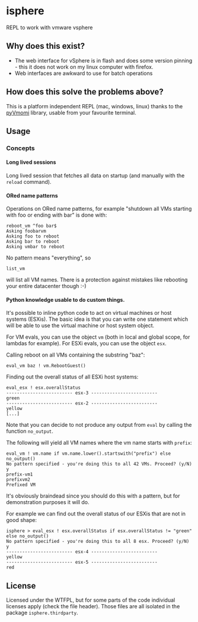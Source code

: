 isphere
=======

REPL to work with vmware vsphere


Why does this exist?
--------------------

* The web interface for vSphere is in flash and does some version pinning - this it does not work on my linux computer with firefox.
* Web interfaces are awkward to use for batch operations


How does this solve the problems above?
---------------------------------------
This is a platform independent REPL (mac, windows, linux) thanks to the [pyVmomi](https://pypi.python.org/pypi/pyvmomi) library, usable from your favourite terminal.


Usage
-----

### Concepts
#### Long lived sessions
Long lived session that fetches all data on startup (and manually with the `reload` command).

#### ORed name patterns
Operations on ORed name patterns, for example "shutdown all VMs starting with foo or ending with bar" is done with:
```
reboot_vm ^foo bar$
Asking foobarvm
Asking foo to reboot
Asking bar to reboot
Asking vmbar to reboot
```

No pattern means "everything", so
```
list_vm
```
will list all VM names.
There is a protection against mistakes like rebooting your entire datacenter though :-)

#### Python knowledge usable to do custom things.
It's possible to inline python code to act on virtual machines or host systems (ESXis).
The basic idea is that you can write one statement which will be able to use the virtual machine or host system object.

For VM evals, you can use the object `vm` (both in local and global scope, for lambdas for example).
For ESXi evals, you can use the object `esx`.


Calling reboot on all VMs containing the substring "baz":
```
eval_vm baz ! vm.RebootGuest()
```


Finding out the overall status of all ESXi host systems:
```
eval_esx ! esx.overallStatus
------------------------- esx-3 -------------------------
green
------------------------- esx-2 -------------------------
yellow
[...]
```


Note that you can decide to not produce any output from `eval` by calling the function `no_output`. 

The following will yield all VM names where the vm name starts with `prefix`:

```
eval_vm ! vm.name if vm.name.lower().startswith("prefix") else no_output()
No pattern specified - you're doing this to all 42 VMs. Proceed? (y/N) y
prefix-vm1
prefixvm2
Prefixed VM
```
It's obviously braindead since you should do this with a pattern, but for demonstration purposes it will do.

For example we can find out the overall status of our ESXis that are not in good shape:

```
isphere > eval_esx ! esx.overallStatus if esx.overallStatus != "green" else no_output()
No pattern specified - you're doing this to all 8 esx. Proceed? (y/N) y
------------------------- esx-4 -------------------------
yellow
------------------------- esx-5 -------------------------
red
```


License
-------

Licensed under the WTFPL, but for some parts of the code individual licenses apply (check the file header). Those files are all isolated in the package `isphere.thirdparty`.
